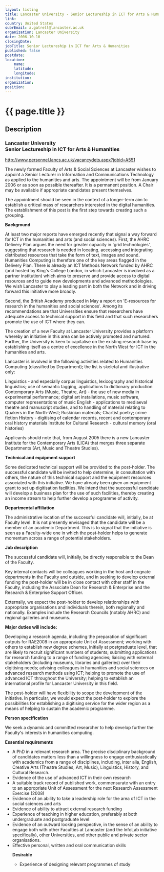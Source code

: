 ```yaml
---
layout: listing
title: Lancaster University - Senior Lectureship in ICT for Arts & Humanities
link:
country: United States
subrEmail: a.gatrell@lancaster.ac.uk
organization: Lancaster University 
date: 2006-10-10
closingDate: 
jobTitle: Senior Lectureship in ICT for Arts & Humanities
published: false
postdate:
location:
    name: 
    latitude: 
    longitude: 
institution: 
organization: 
position: 
--- 
```



# {{ page.title }}

## Description








<h3>Lancaster University<br>
Senior Lectureship in ICT for Arts & Humanities</h3>

<p><a href="http://www.personnel.lancs.ac.uk/vacancydets.aspx?jobid=A551">http://www.personnel.lancs.ac.uk/vacancydets.aspx?jobid=A551</a></p>


<p>The newly formed Faculty of Arts & Social Sciences at Lancaster wishes to appoint a Senior Lecturer in Information and Communications Technology as applied to the humanities and arts. The appointment will be from January 2006 or as soon as possible thereafter. It is a permanent position. A Chair may be available if appropriate candidates present themselves.</p>

<p>The appointment should be seen in the context of a longer-term aim to establish a critical mass of researchers interested in the digital humanities. The establishment of this post is the first step towards creating such a grouping.</p>

<p><strong>Background</strong></p>

<p>At least two major reports have emerged recently that signal a way forward for ICT in the humanities and arts (and social sciences). First, the AHRC Delivery Plan argues the need for greater capacity in 'grid technologies', suggesting that research is needed in locating, accessing and integrating distributed resources that take the form of text, images and sound. Humanities Computing is therefore one of the key areas flagged in the Delivery Plan. There is already an ICT Methods Network funded by AHRC (and hosted by King's College London, in which Lancaster is involved as a partner institution) which aims to preserve and provide access to digital resources and to guide new developments and advanced methodologies. We wish Lancaster to play a leading part in both the Network and in driving forward this initiative more broadly.</p>

<p>Second, the British Academy produced in May a report on 'E-resources for research in the humanities and social sciences'. Among its recommendations are that Universities ensure that researchers have adequate access to technical support in this field and that such researchers promote the use of ICT where they can.</p> 

<p>The creation of a new Faculty at Lancaster University provides a platform whereby an initiative in this area can be actively promoted and nurtured. Further, the University is keen to capitalise on the existing research base by establishing itself as a centre of excellence in the North West for ICT in the humanities and arts.</p>

<p>Lancaster is involved in the following activities related to Humanities Computing (classified by Department); the list is skeletal and illustrative only:</p>

<p>Linguistics - and especially corpus linguistics, lexicography and historical linguistics; use of semantic tagging, applications to dictionary production Contemporary Arts (Music, Theatre, Art) - the use of new media in experimental performance; digital art installations, music software, computer representations of music English - applications to mediaeval theatre and manuscript studies, and to handling of material relating to Quakers in the North-West; Ruskinian materials; Chartist poetry; crime fiction History - digitising of calendar records, recent and contemporary oral history materials Institute for Cultural Research - cultural memory (oral histories)</p>

<p>Applicants should note that, from August 2005 there is a new Lancaster Institute for the Contemporary Arts (LICA) that merges three separate Departments (Art, Music and Theatre Studies).</p>

<p><strong>Technical and equipment support</strong></p>

<p>Some dedicated technical support will be provided to the post-holder.  The successful candidate will be invited to help determine, in consultation with others, the nature of this technical support and the equipment resources associated with this initiative. We have already been given an equipment grant to set up digitisation facilities. We intend that the successful candidate will develop a business plan for the use of such facilities, thereby creating an income stream to help further develop a programme of activity.</p>

<p><strong>Departmental affiliation</strong></p>

<p>The administrative location of the successful candidate will, initially, be at Faculty level. It is not presently envisaged that the candidate will be a member of an academic Department. This is to signal that the initiative is seen as a Faculty-wide one in which the post-holder helps to generate momentum across a range of potential stakeholders.</p>

<p><strong>Job description</strong></p>

<p>The successful candidate will, initially, be directly responsible to the Dean of the Faculty.</p>

<p>Key internal contacts will be colleagues working in the host and cognate departments in the Faculty and outside, and in seeking to develop external funding the post-holder will be in close contact with other staff in the Faculty, including the Associate Dean for Research & Enterprise and the Research & Enterprise Support Officer.</p>

<p>Externally, we expect the post-holder to develop relationships with appropriate organisations and individuals therein, both regionally and nationally. Examples include the Research Councils (notably AHRC) and regional galleries and museums.</p>

<p><strong>Major duties will include:</strong></p>

<p>Developing a research agenda, including the preparation of significant outputs for RAE2008 in an appropriate Unit of Assessment; working with others to establish new degree schemes, initially at postgraduate level, that are likely to recruit significant numbers of students; submitting applications for research funding to a range of funding agencies; liaising with external stakeholders (including museums, libraries and galleries) over their digitising needs; advising colleagues in humanities and social sciences on advanced research methods using ICT; helping to promote the use of advanced ICT throughout the University; helping to establish an international profile for Lancaster University in this field.</p>

<p>The post-holder will have flexibility to scope the development of the initiative. In particular, we would expect the post-holder to explore the possibilities for establishing a digitising service for the wider region as a means of helping to sustain the academic programme.</p>

<p><strong>Person specification</strong></p>

<p>We seek a dynamic and committed researcher to help develop further the Faculty's interests in humanities computing.</p>

<p><strong>Essential requirements</strong></p>

<ul>
<li>A PhD in a relevant research area.  The precise disciplinary background of candidates matters less than a willingness to engage enthusiastically with academics from a range of disciplines, including, inter alia, English, Creative Arts (Theatre Studies, Art, Music), Linguistics, History, and Cultural Research.</li>

<li>Evidence of the use of advanced ICT in their own research</li>

<li>A suitable track record of published work, commensurate with an entry to an appropriate Unit of Assessment for the next Research Assessment Exercise (2008)</li>

<li>Evidence of an ability to take a leadership role for the area of ICT in the social sciences and arts</li>

<li>Evidence of ability to attract external research funding</li>

<li>Experience of teaching in higher education, preferably at both undergraduate and postgraduate level</li>

<li>Evidence of an outward looking perspective, in the sense of an ability to engage both with other Faculties at Lancaster (and the InfoLab initiative specifically), other Universities, and other public and private sector organisations.</li>

<li>Effective personal, written and oral communication skills</li>

<p><strong>Desirable</strong></p>

<ul>
<li>Experience of designing relevant programmes of study</li>
</ul>


